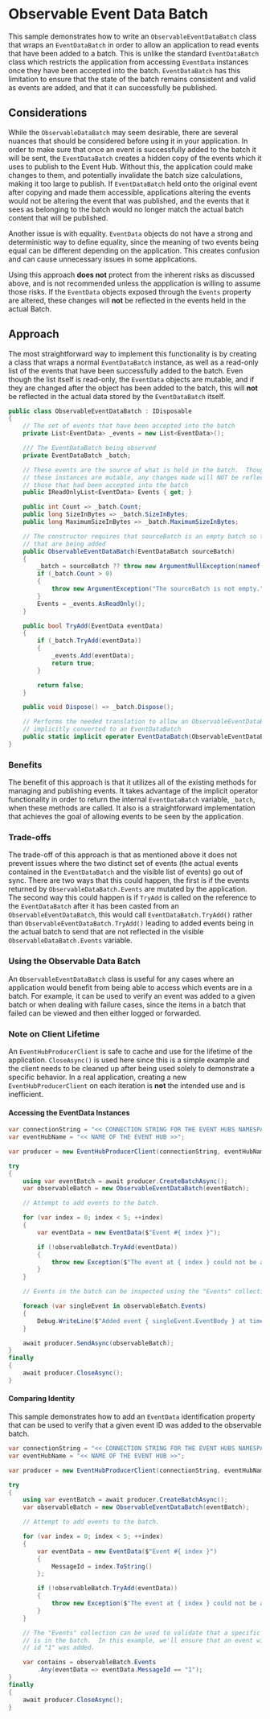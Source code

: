 # Observable Event Data Batch

This sample demonstrates how to write an `ObservableEventDataBatch` class that wraps an `EventDataBatch` in order to allow an application to read events that have been added to a batch. This is unlike the standard `EventDataBatch` class which restricts the application from accessing `EventData` instances once they have been accepted into the batch. `EventDataBatch` has this limitation to ensure that the state of the batch remains consistent and valid as events are added, and that it can successfully be published.

## Considerations

While the `ObservableDataBatch` may seem desirable, there are several nuances that should be considered before using it in your application. In order to make sure that once an event is successfully added to the batch it will be sent, the `EventDataBatch` creates a hidden copy of the events which it uses to publish to the Event Hub. Without this, the application could make changes to them, and potentially invalidate the batch size calculations,  making it too large to publish. If `EventDataBatch` held onto the original event after copying and made them accessible, applications altering the events would not be altering the event that was published, and the events that it sees as belonging to the batch would no longer match the actual batch content that will be published. 

Another issue is with equality. `EventData` objects do not have a strong and deterministic way to define equality, since the meaning of two events being equal can be different depending on the application. This creates confusion and can cause unnecessary issues in some applications.

Using this approach **does not** protect from the inherent risks as discussed above, and is not recommended unless the appplication is willing to assume those risks. If the `EventData` objects exposed through the `Events` property are altered, these changes will **not** be reflected in the events held in the actual Batch. 

## Approach

The most straightforward way to implement this functionality is by creating a class that wraps a normal `EventDataBatch` instance, as well as a read-only list of the events that have been successfully added to the batch. Even though the list itself is read-only, the `EventData` objects are mutable, and if they are changed after the object has been added to the batch, this will **not** be reflected in the actual data stored by the `EventDataBatch` itself. 

```C# Snippet:Sample09_ObservableEventBatch
public class ObservableEventDataBatch : IDisposable
{
    // The set of events that have been accepted into the batch
    private List<EventData> _events = new List<EventData>();

    /// The EventDataBatch being observed
    private EventDataBatch _batch;

    // These events are the source of what is held in the batch.  Though
    // these instances are mutable, any changes made will NOT be reflected to
    // those that had been accepted into the batch
    public IReadOnlyList<EventData> Events { get; }

    public int Count => _batch.Count;
    public long SizeInBytes => _batch.SizeInBytes;
    public long MaximumSizeInBytes => _batch.MaximumSizeInBytes;

    // The constructor requires that sourceBatch is an empty batch so that it can track the events
    // that are being added
    public ObservableEventDataBatch(EventDataBatch sourceBatch)
    {
        _batch = sourceBatch ?? throw new ArgumentNullException(nameof(sourceBatch));
        if (_batch.Count > 0)
        {
            throw new ArgumentException("The sourceBatch is not empty.", nameof(sourceBatch));
        }
        Events = _events.AsReadOnly();
    }

    public bool TryAdd(EventData eventData)
    {
        if (_batch.TryAdd(eventData))
        {
            _events.Add(eventData);
            return true;
        }

        return false;
    }

    public void Dispose() => _batch.Dispose();

    // Performs the needed translation to allow an ObservableEventDataBatch to be
    // implicitly converted to an EventDataBatch
    public static implicit operator EventDataBatch(ObservableEventDataBatch observable) => observable._batch;
}
```

### Benefits

The benefit of this approach is that it utilizes all of the existing methods for managing and publishing events. It takes advantage of the implicit operator functionality in order to return the internal `EventDataBatch` variable, `_batch`, when these methods are called. It also is a straightforward implementation that achieves the goal of allowing events to be seen by the application.

### Trade-offs

The trade-off of this approach is that as mentioned above it does not prevent issues where the two distinct set of events (the actual events contained in the `EventDataBatch` and the visible list of events) go out of sync. There are two ways that this could happen, the first is if the events returned by `ObservableDataBatch.Events` are mutated by the application. The second way this could happen is if `TryAdd` is called on the reference to the `EventDataBatch` after it has been casted from an `ObservableEventDataBatch`, this would call `EventDataBatch.TryAdd()` rather than `ObservableEventDataBatch.TryAdd()` leading to added events being in the actual batch to send that are not reflected in the visible `ObservableDataBatch.Events` variable.

### Using the Observable Data Batch

An `ObservableEventDataBatch` class is useful for any cases where an application would benefit from being able to access which events are in a batch. For example, it can be used to verify an event was added to a given batch or when dealing with failure cases, since the items in a batch that failed can be viewed and then either logged or forwarded. 

### Note on Client Lifetime

An `EventHubProducerClient` is safe to cache and use for the lifetime of the application. `CloseAsync()` is used here since this is a simple example and the client needs to be cleaned up after being used solely to demonstrate a specific behavior. In a real application, creating a new `EventHubProducerClient` on each iteration is **not** the intended use and is inefficient.  

#### Accessing the EventData Instances

```C# Snippet:Sample09_AccessingEventData
var connectionString = "<< CONNECTION STRING FOR THE EVENT HUBS NAMESPACE >>";
var eventHubName = "<< NAME OF THE EVENT HUB >>";

var producer = new EventHubProducerClient(connectionString, eventHubName);

try
{
    using var eventBatch = await producer.CreateBatchAsync();
    var observableBatch = new ObservableEventDataBatch(eventBatch);

    // Attempt to add events to the batch.

    for (var index = 0; index < 5; ++index)
    {
        var eventData = new EventData($"Event #{ index }");

        if (!observableBatch.TryAdd(eventData))
        {
            throw new Exception($"The event at { index } could not be added.");
        }
    }

    // Events in the batch can be inspected using the "Events" collection.

    foreach (var singleEvent in observableBatch.Events)
    {
        Debug.WriteLine($"Added event { singleEvent.EventBody } at time { singleEvent.EnqueuedTime }");
    }

    await producer.SendAsync(observableBatch);
}
finally
{
    await producer.CloseAsync();
}
```

#### Comparing Identity

This sample demonstrates how to add an `EventData` identification property that can be used to verify that a given event ID was added to the observable batch. 

```C# Snippet:Sample09_CheckingBatch
var connectionString = "<< CONNECTION STRING FOR THE EVENT HUBS NAMESPACE >>";
var eventHubName = "<< NAME OF THE EVENT HUB >>";

var producer = new EventHubProducerClient(connectionString, eventHubName);

try
{
    using var eventBatch = await producer.CreateBatchAsync();
    var observableBatch = new ObservableEventDataBatch(eventBatch);

    // Attempt to add events to the batch.

    for (var index = 0; index < 5; ++index)
    {
        var eventData = new EventData($"Event #{ index }")
        {
            MessageId = index.ToString()
        };

        if (!observableBatch.TryAdd(eventData))
        {
            throw new Exception($"The event at { index } could not be added.");
        }
    }

    // The "Events" collection can be used to validate that a specific event
    // is in the batch.  In this example, we'll ensure that an event with
    // id "1" was added.

    var contains = observableBatch.Events
        .Any(eventData => eventData.MessageId == "1");
}
finally
{
    await producer.CloseAsync();
}
```
